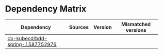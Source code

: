 # Dependency Matrix

Dependency | Sources | Version | Mismatched versions
---------- | ------- | ------- | -------------------
[cb-kubecd/bdd-spring-1587752976](https://github.com/cb-kubecd/bdd-spring-1587752976.git) |  | []() | 
